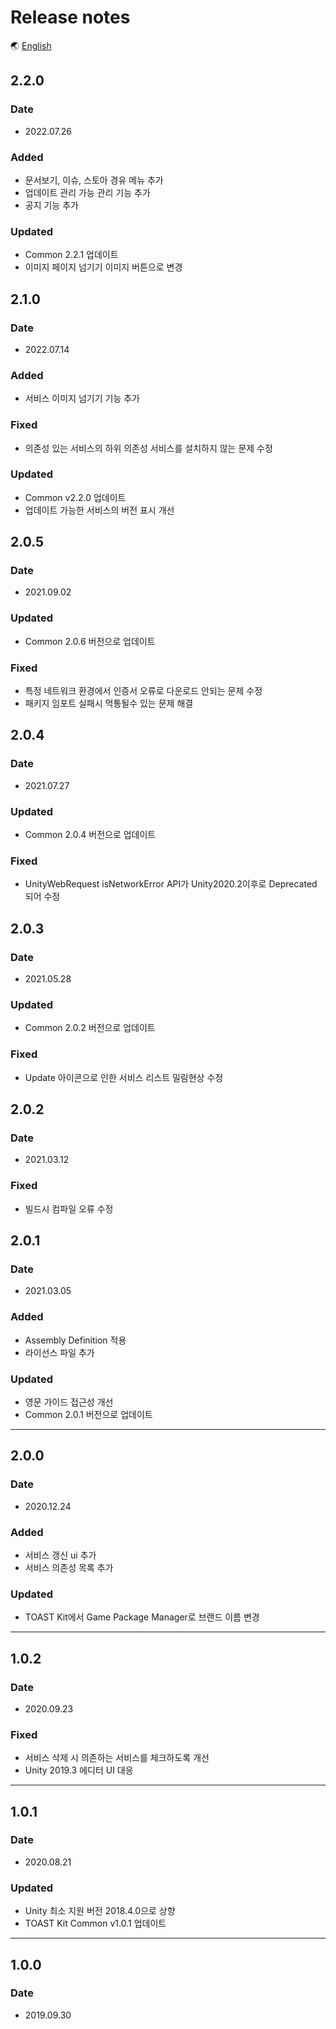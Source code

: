 # Release notes

🌏 [English](ReleaseNotes.en.md)

## 2.2.0

### Date

* 2022.07.26

### Added
* 문서보기, 이슈, 스토아 경유 메뉴 추가
* 업데이트 관리 가능 관리 기능 추가
* 공지 기능 추가

###  Updated
* Common 2.2.1 업데이트
* 이미지 페이지 넘기기 이미지 버튼으로 변경

## 2.1.0

### Date

* 2022.07.14

### Added
* 서비스 이미지 넘기기 기능 추가

### Fixed
* 의존성 있는 서비스의 하위 의존성 서비스를 설치하지 않는 문제 수정
 
### Updated
* Common v2.2.0 업데이트
* 업데이트 가능한 서비스의 버전 표시 개선

## 2.0.5

### Date

* 2021.09.02

### Updated

* Common 2.0.6 버전으로 업데이트

### Fixed
* 특정 네트워크 환경에서 인증서 오류로 다운로드 안되는 문제 수정
* 패키지 임포트 실패시 먹통될수 있는 문제 해결

## 2.0.4

### Date

* 2021.07.27

### Updated

* Common 2.0.4 버전으로 업데이트

### Fixed
* UnityWebRequest isNetworkError API가 Unity2020.2이후로 Deprecated 되어 수정

## 2.0.3

### Date

* 2021.05.28

### Updated

* Common 2.0.2 버전으로 업데이트

### Fixed
* Update 아이콘으로 인한 서비스 리스트 밀림현상 수정

## 2.0.2

### Date

* 2021.03.12

### Fixed

* 빌드시 컴파일 오류 수정

## 2.0.1

### Date

* 2021.03.05

### Added

* Assembly Definition 적용
* 라이선스 파일 추가

### Updated

* 영문 가이드 접근성 개선
* Common 2.0.1 버전으로 업데이트

---

## 2.0.0

### Date

* 2020.12.24

### Added

* 서비스 갱신 ui 추가
* 서비스 의존성 목록 추가

### Updated

* TOAST Kit에서 Game Package Manager로 브랜드 이름 변경

---

## 1.0.2

### Date

* 2020.09.23

### Fixed

* 서비스 삭제 시 의존하는 서비스를 체크하도록 개선
* Unity 2019.3 에디터 UI 대응

---

## 1.0.1

### Date

* 2020.08.21

### Updated

* Unity 최소 지원 버전 2018.4.0으로 상향
* TOAST Kit Common v1.0.1 업데이트

---

## 1.0.0

### Date

* 2019.09.30